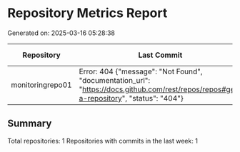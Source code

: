 # Repository Metrics Report

Generated on: 2025-03-16 05:28:38

| Repository       | Last Commit                                                                                                                            | Open Issues   | Last Release   | Contributors   |
|------------------|----------------------------------------------------------------------------------------------------------------------------------------|---------------|----------------|----------------|
| monitoringrepo01 | Error: 404 {"message": "Not Found", "documentation_url": "https://docs.github.com/rest/repos/repos#get-a-repository", "status": "404"} | Error         | Error          | Error          |

## Summary

Total repositories: 1
Repositories with commits in the last week: 1
